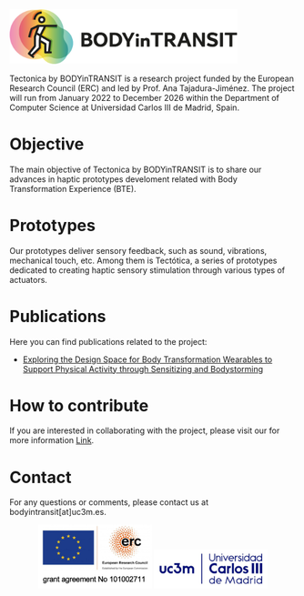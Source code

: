 <img src="assets/BODYinTRANSIT_logo_02.jpg" alt="Tectonica by BODYinTRANSIT Logo" width="400"/>

Tectonica by BODYinTRANSIT is a research project funded by the European Research Council (ERC) and led by Prof. Ana Tajadura-Jiménez. The project will run from January 2022 to December 2026 within the Department of Computer Science at Universidad Carlos III de Madrid, Spain.

# Objective
The main objective of Tectonica by BODYinTRANSIT is to share our advances in haptic prototypes develoment related with Body Transformation Experience (BTE).

# Prototypes
Our prototypes deliver sensory feedback, such as sound, vibrations, mechanical touch, etc. Among them is Tectótica, a series of prototypes dedicated to creating haptic sensory stimulation through various types of actuators.

# Publications
Here you can find publications related to the project: 
- [Exploring the Design Space for Body Transformation Wearables to Support Physical Activity through Sensitizing and Bodystorming](https://dl.acm.org/doi/abs/10.1145/3537972.3538001)

# How to contribute
If you are interested in collaborating with the project, please visit our  for more information [Link](https://bodyintransit.eu/participate-imbodylab/).

# Contact
For any questions or comments, please contact us at bodyintransit[at]uc3m.es.

<p align="center"> <img src="assets/grant.png" alt="University Logo" width="200"/> <img src="assets/UC3M.png" alt="ERC Logo" width="200"/> </p>